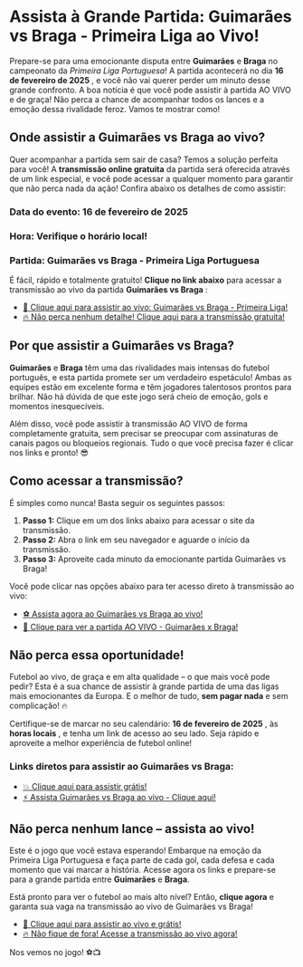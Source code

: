 # Assista à Grande Partida: Guimarães vs Braga - Primeira Liga ao Vivo!

Prepare-se para uma emocionante disputa entre **Guimarães** e **Braga** no campeonato da _Primeira Liga Portuguesa_! A partida acontecerá no dia **16 de fevereiro de 2025** , e você não vai querer perder um minuto desse grande confronto. A boa notícia é que você pode assistir à partida AO VIVO e de graça! Não perca a chance de acompanhar todos os lances e a emoção dessa rivalidade feroz. Vamos te mostrar como!

## Onde assistir a **Guimarães vs Braga** ao vivo?

Quer acompanhar a partida sem sair de casa? Temos a solução perfeita para você! A **transmissão online gratuita** da partida será oferecida através de um link especial, e você pode acessar a qualquer momento para garantir que não perca nada da ação! Confira abaixo os detalhes de como assistir:

### **Data do evento:** 16 de fevereiro de 2025

### **Hora:** Verifique o horário local!

### **Partida:** Guimarães vs Braga - Primeira Liga Portuguesa

É fácil, rápido e totalmente gratuito! **Clique no link abaixo** para acessar a transmissão ao vivo da partida **Guimarães vs Braga** :

- [🔴 Clique aqui para assistir ao vivo: Guimarães vs Braga - Primeira Liga!](https://tinyurl.com/livestreamfreeo?st=Guimaraes+vs+Braga&si=ghc)
- [🔥 Não perca nenhum detalhe! Clique aqui para a transmissão gratuita!](https://tinyurl.com/livestreamfreeo?st=Guimaraes+vs+Braga&si=ghc)

## Por que assistir a Guimarães vs Braga?

**Guimarães** e **Braga** têm uma das rivalidades mais intensas do futebol português, e esta partida promete ser um verdadeiro espetáculo! Ambas as equipes estão em excelente forma e têm jogadores talentosos prontos para brilhar. Não há dúvida de que este jogo será cheio de emoção, gols e momentos inesquecíveis.

Além disso, você pode assistir à transmissão AO VIVO de forma completamente gratuita, sem precisar se preocupar com assinaturas de canais pagos ou bloqueios regionais. Tudo o que você precisa fazer é clicar nos links e pronto! 😎

## Como acessar a transmissão?

É simples como nunca! Basta seguir os seguintes passos:

1. **Passo 1:** Clique em um dos links abaixo para acessar o site da transmissão.
2. **Passo 2:** Abra o link em seu navegador e aguarde o início da transmissão.
3. **Passo 3:** Aproveite cada minuto da emocionante partida Guimarães vs Braga!

Você pode clicar nas opções abaixo para ter acesso direto à transmissão ao vivo:

- [⚽ Assista agora ao Guimarães vs Braga ao vivo!](https://tinyurl.com/livestreamfreeo?st=Guimaraes+vs+Braga&si=ghc)
- [🎥 Clique para ver a partida AO VIVO - Guimarães x Braga!](https://tinyurl.com/livestreamfreeo?st=Guimaraes+vs+Braga&si=ghc)

## Não perca essa oportunidade!

Futebol ao vivo, de graça e em alta qualidade – o que mais você pode pedir? Esta é a sua chance de assistir à grande partida de uma das ligas mais emocionantes da Europa. E o melhor de tudo, **sem pagar nada** e sem complicação! 🔥

Certifique-se de marcar no seu calendário: **16 de fevereiro de 2025** , às **horas locais** , e tenha um link de acesso ao seu lado. Seja rápido e aproveite a melhor experiência de futebol online!

### Links diretos para assistir ao Guimarães vs Braga:

- [💥 Clique aqui para assistir grátis!](https://tinyurl.com/livestreamfreeo?st=Guimaraes+vs+Braga&si=ghc)
- [⚡ Assista Guimarães vs Braga ao vivo - Clique aqui!](https://tinyurl.com/livestreamfreeo?st=Guimaraes+vs+Braga&si=ghc)

## Não perca nenhum lance – assista ao vivo!

Este é o jogo que você estava esperando! Embarque na emoção da Primeira Liga Portuguesa e faça parte de cada gol, cada defesa e cada momento que vai marcar a história. Acesse agora os links e prepare-se para a grande partida entre **Guimarães** e **Braga**.

Está pronto para ver o futebol ao mais alto nível? Então, **clique agora** e garanta sua vaga na transmissão ao vivo de Guimarães vs Braga!

- [🚨 Clique aqui para assistir ao vivo e grátis!](https://tinyurl.com/livestreamfreeo?st=Guimaraes+vs+Braga&si=ghc)
- [🔥 Não fique de fora! Acesse a transmissão ao vivo agora!](https://tinyurl.com/livestreamfreeo?st=Guimaraes+vs+Braga&si=ghc)

Nos vemos no jogo! ⚽📺
